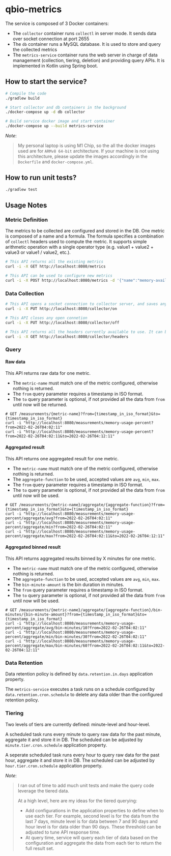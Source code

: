 # qbio-metrics


The service is composed of 3 Docker containers:
- The `collector` container runs `collectl` in server mode. It sends data over socket connection at port 2655
- The `db` container runs a MySQL database. It is used to store and query the collected metrics
- The `metrics-service` container runs the web server in charge of data management (collection, tiering, deletion) and providing query APIs. It is implemented in Kotlin using Spring boot.

## How to start the service?
```bash
# Compile the code
./gradlew build

# Start collector and db containers in the background
./docker-compose up -d db collector

# Build service docker image and start container
./docker-compose up --build metrics-service
```

_Note_:
> My personal laptop is using M1 Chip, so the all the docker images used are for `ARMv8 64-bit` architecture. If your machine is not using this architecture, please update the images accordingly in the `Dockerfile` and `docker-compose.yml`.

## How to run unit tests?
```bash
./gradlew test
```

## Usage Notes

### Metric Definition
The metrics to be collected are configured and stored in the DB. One metric is composed of a name and a formula. The formula specifies a combination of `collectl` headers used to compute the metric. It supports simple arithmetic operation with a single operator type (e.g. value1 + value2 + value3 or value1 / value2, etc.).
```bash
# This API returns all the existing metrics
curl -i -X GET http://localhost:8080/metrics

# This API can be used to configure new metrics
curl -i -X POST http://localhost:8080/metrics -d '{"name":"memory-available-percent", "formula": "[MEM]Free / [MEM]Tot"}' -H 'Content-Type: application/json'
```


### Data Collection
```bash
# This API opens a socket connection to collector server, and saves any received data in the DB.
curl -i -X PUT http://localhost:8080/collector/on

# This API closes any open connetion
curl -i -X PUT http://localhost:8080/collector/off

# This API returns all the headers currently available to use. It can be an helpful reference when entering new metrics
curl -i -X GET http://localhost:8080/collector/headers
```

### Query
#### Raw data
This API returns raw data for one metric. 
- The `metric-name` must match one of the metric configured, otherwise nothing is returned. 
- The `from` query parameter requires a timestamp in ISO format.
- The `to` query parameter is optional, if not provided all the data from `from` until now will be returned.
```
# GET /measurements/{metric-name}?from={timestamp_in_iso_format}&to={timestamp_in_iso_format}
curl -i "http://localhost:8080/measurements/memory-usage-percent?from=2022-02-26T04:02:11"
curl -i "http://localhost:8080/measurements/memory-usage-percent?from=2022-02-26T04:02:11&to=2022-02-26T04:12:11"
```

#### Aggregated result
This API returns one aggregated result for one metric. 
- The `metric-name` must match one of the metric configured, otherwise nothing is returned. 
- The `aggregate-function` to be used, accepted values are `avg`, `min`, `max`.
- The `from` query parameter requires a timestamp in ISO format.
- The `to` query parameter is optional, if not provided all the data from `from` until now will be used.
```
# GET /measurements/{metric-name}/aggregate/{aggregate-function}?from={timestamp_in_iso_format}&to={timestamp_in_iso_format}
curl -i "http://localhost:8080/measurements/memory-usage-percent/aggregate/avg?from=2022-02-26T04:02:11"
curl -i "http://localhost:8080/measurements/memory-usage-percent/aggregate/min?from=2022-02-26T04:02:11"
curl -i "http://localhost:8080/measurements/memory-usage-percent/aggregate/max?from=2022-02-26T04:02:11&to=2022-02-26T04:12:11"
```

#### Aggregated binned result
This API returns aggregated results binned by X minutes for one metric. 
- The `metric-name` must match one of the metric configured, otherwise nothing is returned. 
- The `aggregate-function` to be used, accepted values are `avg`, `min`, `max`.
- The `bin-minute-amount` is the bin duration in minutes.
- The `from` query parameter requires a timestamp in ISO format.
- The `to` query parameter is optional, if not provided all the data from `from` until now will be used.
```
# GET /measurements/{metric-name}/aggregate/{aggregate-function}/bin-minutes/{bin-minute-amount}?from={timestamp_in_iso_format}&to={timestamp_in_iso_format}
curl -i "http://localhost:8080/measurements/memory-usage-percent/aggregate/avg/bin-minutes/10?from=2022-02-26T04:02:11"
curl -i "http://localhost:8080/measurements/memory-usage-percent/aggregate/min/bin-minutes/30?from=2022-02-26T04:02:11"
curl -i "http://localhost:8080/measurements/memory-usage-percent/aggregate/max/bin-minutes/60?from=2022-02-26T04:02:11&to=2022-02-26T04:12:11"
```

### Data Retention
Data retention policy is defined by `data.retention.in.days` application property.

The `metrics-service` executes a task runs on a schedule configured by `data.retention.cron.schedule` to delete any data older than the configured retention policy.


### Tiering
Two levels of tiers are currently defined: minute-level and hour-level.

A scheduled task runs every minute to query raw data for the past minute, aggregate it and store it in DB. The scheduled can be adjusted by `minute.tier.cron.schedule` application property.

A seperate scheduled task runs every hour to query raw data for the past hour, aggregate it and store it in DB. The scheduled can be adjusted by `hour.tier.cron.schedule` application property.

_Note_:
> I ran out of time to add much unit tests and make the query code leverage the tiered data. 
> 
> At a high level, here are my ideas for the tiered querying:
> - Add configurations in the application properties to define when to use each tier. For example, second level is for the data from the last 7 days, minute level is for data between 7 and 90 days and hour level is for data older than 90 days. These threshold can be adjusted to tune API response time.
> - At query time, service will query each tier of data based on the configuration and aggregate the data from each tier to return the full result set.
